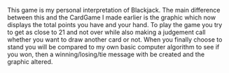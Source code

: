 This game is my personal interpretation of Blackjack. The main difference between this and the CardGame I made earlier is the graphic which now displays the total points you have and your hand. To play the game you try to get as close to 21 and not over while also making a judgement call whether you want to draw another card or not. When you finally choose to stand you will be compared to my own basic computer algorithm to see if you won, then a winning/losing/tie message with be created and the graphic altered. 